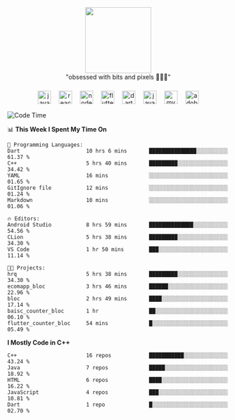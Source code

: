 


  <div align="center">
    
   <img src = "https://i.postimg.cc/W1R4TF4j/d6kpuve-c97567cf-518b-4b86-a271-5c89d88d22f7.gif"  width=150px height=150px />
 </div>

<div align="center">
  "obsessed with bits and pixels 🧑‍💻🎨"
</div>

  ###
<div align="center">
  <img src="https://cdn.jsdelivr.net/gh/devicons/devicon/icons/javascript/javascript-original.svg" height="30" alt="javascript logo"  />
  <img width="10" />
  <img src="https://cdn.jsdelivr.net/gh/devicons/devicon/icons/react/react-original.svg" height="30" alt="react logo"  />
  <img width="10" />
  <img src="https://cdn.jsdelivr.net/gh/devicons/devicon/icons/nodejs/nodejs-original.svg" height="30" alt="nodejs logo"  />
  <img width="10" />
  <img src="https://cdn.jsdelivr.net/gh/devicons/devicon/icons/flutter/flutter-original.svg" height="30" alt="flutter logo"  />
  <img width="10" />
  <img src="https://cdn.jsdelivr.net/gh/devicons/devicon/icons/dart/dart-original.svg" height="30" alt="dart logo"  />
  <img width="10" />
  <img src="https://cdn.jsdelivr.net/gh/devicons/devicon/icons/java/java-original.svg" height="30" alt="java logo"  />
  <img width="10" />
  <img src="https://skillicons.dev/icons?i=mysql" height="30" alt="mysql logo"  />
  <img width="10" />
  <img src="https://skillicons.dev/icons?i=pr" height="30" alt="adobepremierepro logo"  />
</div>




<!--START_SECTION:waka-->
![Code Time](http://img.shields.io/badge/Code%20Time-161%20hrs%202%20mins-blue)

📊 **This Week I Spent My Time On** 

```text
💬 Programming Languages: 
Dart                     10 hrs 6 mins       ███████████████░░░░░░░░░░   61.37 % 
C++                      5 hrs 40 mins       █████████░░░░░░░░░░░░░░░░   34.42 % 
YAML                     16 mins             ░░░░░░░░░░░░░░░░░░░░░░░░░   01.65 % 
GitIgnore file           12 mins             ░░░░░░░░░░░░░░░░░░░░░░░░░   01.24 % 
Markdown                 10 mins             ░░░░░░░░░░░░░░░░░░░░░░░░░   01.06 % 

🔥 Editors: 
Android Studio           8 hrs 59 mins       ██████████████░░░░░░░░░░░   54.56 % 
CLion                    5 hrs 38 mins       █████████░░░░░░░░░░░░░░░░   34.30 % 
VS Code                  1 hr 50 mins        ███░░░░░░░░░░░░░░░░░░░░░░   11.14 % 

🐱‍💻 Projects: 
hrq                      5 hrs 38 mins       █████████░░░░░░░░░░░░░░░░   34.30 % 
ecomapp_bloc             3 hrs 46 mins       ██████░░░░░░░░░░░░░░░░░░░   22.96 % 
bloc                     2 hrs 49 mins       ████░░░░░░░░░░░░░░░░░░░░░   17.14 % 
baisc_counter_bloc       1 hr                ██░░░░░░░░░░░░░░░░░░░░░░░   06.10 % 
flutter_counter_bloc     54 mins             █░░░░░░░░░░░░░░░░░░░░░░░░   05.49 % 
```

**I Mostly Code in C++** 

```text
C++                      16 repos            ███████████░░░░░░░░░░░░░░   43.24 % 
Java                     7 repos             █████░░░░░░░░░░░░░░░░░░░░   18.92 % 
HTML                     6 repos             ████░░░░░░░░░░░░░░░░░░░░░   16.22 % 
JavaScript               4 repos             ███░░░░░░░░░░░░░░░░░░░░░░   10.81 % 
Dart                     1 repo              █░░░░░░░░░░░░░░░░░░░░░░░░   02.70 % 
```




<!--END_SECTION:waka-->
